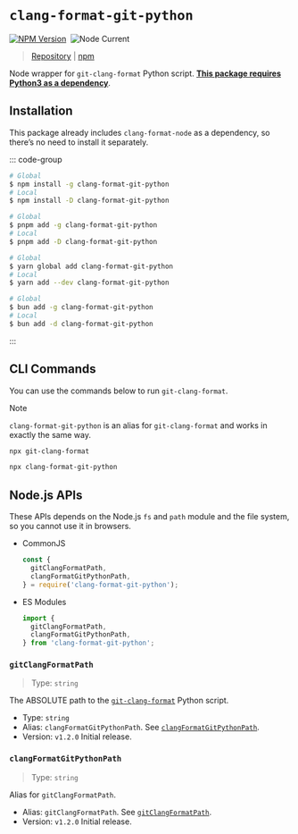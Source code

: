 # `clang-format-git-python`

[![NPM Version](https://img.shields.io/npm/v/clang-format-git-python)](https://www.npmjs.com/package/clang-format-git-python)&nbsp;
![Node Current](https://img.shields.io/node/v/clang-format-git-python)

> [Repository](https://github.com/lumirlumir/npm-clang-format-node/tree/main/packages/clang-format-git-python) | [npm](https://www.npmjs.com/package/clang-format-git-python)

Node wrapper for `git-clang-format` Python script. <u>**This package requires Python3 as a dependency**</u>.

## Installation

This package already includes `clang-format-node` as a dependency, so there’s no need to install it separately.

::: code-group

```sh [npm]
# Global
$ npm install -g clang-format-git-python
# Local
$ npm install -D clang-format-git-python
```

```sh [pnpm]
# Global
$ pnpm add -g clang-format-git-python
# Local
$ pnpm add -D clang-format-git-python
```

```sh [yarn]
# Global
$ yarn global add clang-format-git-python
# Local
$ yarn add --dev clang-format-git-python
```

```sh [bun]
# Global
$ bun add -g clang-format-git-python
# Local
$ bun add -d clang-format-git-python
```

:::

## CLI Commands

You can use the commands below to run `git-clang-format`.

> [!NOTE]
>
> `clang-format-git-python` is an alias for `git-clang-format` and works in exactly the same way.

```sh
npx git-clang-format
```

```sh
npx clang-format-git-python
```

## Node.js APIs

These APIs depends on the Node.js `fs` and `path` module and the file system, so you cannot use it in browsers.

- CommonJS

    ```js
    const {
      gitClangFormatPath,
      clangFormatGitPythonPath,
    } = require('clang-format-git-python');
    ```

- ES Modules

    ```js
    import {
      gitClangFormatPath,
      clangFormatGitPythonPath,
    } from 'clang-format-git-python';
    ```

### `gitClangFormatPath`

> Type: `string`

The ABSOLUTE path to the [`git-clang-format`](https://github.com/lumirlumir/npm-clang-format-node/blob/main/packages/clang-format-git-python/src/script/git-clang-format) Python script.

- Type: `string`
- Alias: `clangFormatGitPythonPath`. See [`clangFormatGitPythonPath`](#clangformatgitpythonpath).
- Version: `v1.2.0` Initial release.

### `clangFormatGitPythonPath`

> Type: `string`

Alias for `gitClangFormatPath`.

- Alias: `gitClangFormatPath`. See [`gitClangFormatPath`](#gitclangformatpath).
- Version: `v1.2.0` Initial release.
